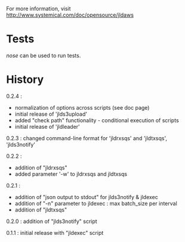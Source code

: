 For more information, visit http://www.systemical.com/doc/opensource/jldaws


Tests
=====

*nose* can be used to run tests.


History
=======

0.2.4 : 

* normalization of options across scripts (see doc page)
* initial release of 'jlds3upload'
* added "check path" functionality - conditional execution of scripts
* initial release of 'jldleader'

0.2.3 : changed command-line format for 'jldrxsqs' and 'jldtxsqs', 'jlds3notify'

0.2.2 :

* addition of "jldrxsqs"
* added parameter '-w' to jldrxsqs and jldtxsqs

0.2.1 :
 
* addition of "json output to stdout" for jlds3notify & jldexec
* addition of "-n" parameter to jldexec : max batch_size per interval
* addition of "jldtxsqs"


0.2.0 : addition of "jlds3notify" script

0.1.1 : initial release with "jldexec" script
